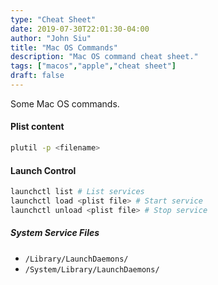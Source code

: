```yaml
---
type: "Cheat Sheet"
date: 2019-07-30T22:01:30-04:00
author: "John Siu"
title: "Mac OS Commands"
description: "Mac OS command cheat sheet."
tags: ["macos","apple","cheat sheet"]
draft: false
---
```

Some Mac OS commands.
<!--more-->
#### Plist content

```sh
plutil -p <filename>
```

#### Launch Control

```sh
launchctl list # List services
launchctl load <plist file> # Start service
launchctl unload <plist file> # Stop service
```

##### System Service Files

- `/Library/LaunchDaemons/`
- `/System/Library/LaunchDaemons/`